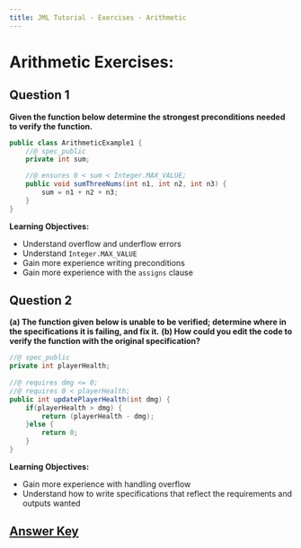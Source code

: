 ```yaml
---
title: JML Tutorial - Exercises - Arithmetic
---
```

# Arithmetic Exercises:
## **Question 1**
**Given the function below determine the strongest preconditions needed to verify the function.**
```Java
public class ArithmeticExample1 {
	//@ spec_public
	private int sum;

	//@ ensures 0 < sum < Integer.MAX_VALUE;
	public void sumThreeNums(int n1, int n2, int n3) {
		sum = n1 + n2 + n3;
	}	
}
```
**Learning Objectives:**
+ Understand overflow and underflow errors
+ Understand `Integer.MAX_VALUE`
+ Gain more experience writing preconditions
+ Gain more experience with the `assigns` clause

## **Question 2**
**(a) The function given below is unable to be verified; determine where in the specifications it is failing, and fix it.**
**(b) How could you edit the code to verify the function with the original specification?**
```Java
//@ spec_public
private int playerHealth;
	
//@ requires dmg <= 0;
//@ requires 0 < playerHealth;
public int updatePlayerHealth(int dmg) {
	if(playerHealth > dmg) {
		return (playerHealth - dmg);
	}else {
		return 0;
	}
}
```
**Learning Objectives:**
+ Gain more experience with handling overflow 
+ Understand how to write specifications that reflect the requirements and outputs wanted  

## **[Answer Key](ArithmeticExKey.md)**
